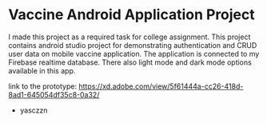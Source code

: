 # Vaccine Android Application Project

I made this project as a required task for college assignment. This project contains 
android studio project for demonstrating authentication and CRUD user data on mobile 
vaccine application. The application is connected to my Firebase realtime database. 
There also light mode and dark mode options available in this app.

link to the prototype: https://xd.adobe.com/view/5f61444a-cc26-418d-8ad1-645054df35c8-0a32/

- yasczzn
